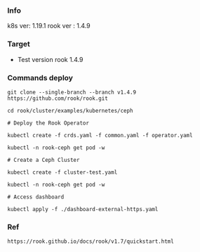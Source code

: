 ### Info
k8s ver: 1.19.1
rook ver : 1.4.9

### Target
- Test version rook 1.4.9

### Commands deploy
```
git clone --single-branch --branch v1.4.9 https://github.com/rook/rook.git

cd rook/cluster/examples/kubernetes/ceph

# Deploy the Rook Operator

kubectl create -f crds.yaml -f common.yaml -f operator.yaml

kubectl -n rook-ceph get pod -w

# Create a Ceph Cluster

kubectl create -f cluster-test.yaml

kubectl -n rook-ceph get pod -w

# Access dashboard

kubectl apply -f ./dashboard-external-https.yaml

```

### Ref
```
https://rook.github.io/docs/rook/v1.7/quickstart.html
```